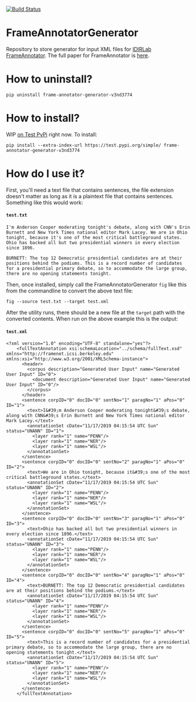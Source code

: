 [![Build Status](https://travis-ci.org/v3nd3774/FrameAnnotatorGenerator.svg?branch=master)](https://travis-ci.org/v3nd3774/FrameAnnotatorGenerator)

# FrameAnnotatorGenerator
Repository to store generator for input XML files for [IDIRLab FrameAnnotator](https://idir.uta.edu/frameannotator/).
The full paper for FrameAnnotator is [here](https://rc.library.uta.edu/uta-ir/bitstream/handle/10106/28142/ROY-THESIS-2019.pdf?sequence=1&isAllowed=y).

# How to uninstall?

```
pip uninstall frame-annotator-generator-v3nd3774
```

# How to install?

WIP [on Test PyPi](https://test.pypi.org/project/frame-annotator-generator-v3nd3774/) right now. To install:

```
pip install --extra-index-url https://test.pypi.org/simple/ frame-annotator-generator-v3nd3774
```

# How do I use it?

First, you'll need a text file that contains sentences, the file extension doesn't matter as long as it
is a plaintext file that contains sentences. Something like this would work:

#### `test.txt`
```
I'm Anderson Cooper moderating tonight's debate, along with CNN's Erin Burnett and New York Times national editor Mark Lacey. We are in Ohio tonight, because it's one of the most critical battleground states. Ohio has backed all but two presidential winners in every election since 1896.

BURNETT: The top 12 Democratic presidential candidates are at their positions behind the podiums. This is a record number of candidates for a presidential primary debate, so to accommodate the large group, there are no opening statements tonight.
```

Then, once installed, simply call the FrameAnnotatorGenerator `fig` like this from the commandline to convert the above text file:

```
fig --source test.txt --target test.xml
```

After the utility runs, there should be a new file at the `target` path with the converted contents.
When run on the above example this is the output:
#### `test.xml`
```
<?xml version="1.0" encoding="UTF-8" standalone="yes"?>
    <fullTextAnnotation xsi:schemaLocation="../schema/fullText.xsd" xmlns="http://framenet.icsi.berkeley.edu" xmlns:xsi="http://www.w3.org/2001/XMLSchema-instance">
      <header>
        <corpus description="Generated User Input" name="Generated User Input" ID="0">
          <document description="Generated User Input" name="Generated User Input" ID="0"/>
        </corpus>
      </header>
      <sentence corpID="0" docID="0" sentNo="1" paragNo="1" aPos="0" ID="1">
        <text>I&#39;m Anderson Cooper moderating tonight&#39;s debate, along with CNN&#39;s Erin Burnett and New York Times national editor Mark Lacey.</text>
        <annotationSet cDate="11/17/2019 04:15:54 UTC Sun" status="UNANN" ID="1">
          <layer rank="1" name="PENN"/>
          <layer rank="1" name="NER"/>
          <layer rank="1" name="WSL"/>
        </annotationSet>
      </sentence>
      <sentence corpID="0" docID="0" sentNo="2" paragNo="1" aPos="0" ID="2">
        <text>We are in Ohio tonight, because it&#39;s one of the most critical battleground states.</text>
        <annotationSet cDate="11/17/2019 04:15:54 UTC Sun" status="UNANN" ID="2">
          <layer rank="1" name="PENN"/>
          <layer rank="1" name="NER"/>
          <layer rank="1" name="WSL"/>
        </annotationSet>
      </sentence>
      <sentence corpID="0" docID="0" sentNo="3" paragNo="1" aPos="0" ID="3">
        <text>Ohio has backed all but two presidential winners in every election since 1896.</text>
        <annotationSet cDate="11/17/2019 04:15:54 UTC Sun" status="UNANN" ID="3">
          <layer rank="1" name="PENN"/>
          <layer rank="1" name="NER"/>
          <layer rank="1" name="WSL"/>
        </annotationSet>
      </sentence>
      <sentence corpID="0" docID="0" sentNo="4" paragNo="1" aPos="0" ID="4">
        <text>BURNETT: The top 12 Democratic presidential candidates are at their positions behind the podiums.</text>
        <annotationSet cDate="11/17/2019 04:15:54 UTC Sun" status="UNANN" ID="4">
          <layer rank="1" name="PENN"/>
          <layer rank="1" name="NER"/>
          <layer rank="1" name="WSL"/>
        </annotationSet>
      </sentence>
      <sentence corpID="0" docID="0" sentNo="5" paragNo="1" aPos="0" ID="5">
        <text>This is a record number of candidates for a presidential primary debate, so to accommodate the large group, there are no opening statements tonight.</text>
        <annotationSet cDate="11/17/2019 04:15:54 UTC Sun" status="UNANN" ID="5">
          <layer rank="1" name="PENN"/>
          <layer rank="1" name="NER"/>
          <layer rank="1" name="WSL"/>
        </annotationSet>
      </sentence>
    </fullTextAnnotation>

```
